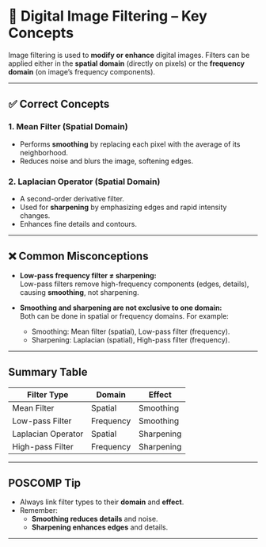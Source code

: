 <!-- File: digital_image_processing/image_filtering.md -->

# 🎨 Digital Image Filtering – Key Concepts

Image filtering is used to **modify or enhance** digital images. Filters can be applied either in the **spatial domain** (directly on pixels) or the **frequency domain** (on image’s frequency components).

---

## ✅ Correct Concepts

### 1. Mean Filter (Spatial Domain)
- Performs **smoothing** by replacing each pixel with the average of its neighborhood.
- Reduces noise and blurs the image, softening edges.

### 2. Laplacian Operator (Spatial Domain)
- A second-order derivative filter.
- Used for **sharpening** by emphasizing edges and rapid intensity changes.
- Enhances fine details and contours.

---

## ❌ Common Misconceptions

- **Low-pass frequency filter ≠ sharpening:**  
  Low-pass filters remove high-frequency components (edges, details), causing **smoothing**, not sharpening.

- **Smoothing and sharpening are not exclusive to one domain:**  
  Both can be done in spatial or frequency domains. For example:
  - Smoothing: Mean filter (spatial), Low-pass filter (frequency).
  - Sharpening: Laplacian (spatial), High-pass filter (frequency).

---

## Summary Table

| Filter Type        | Domain        | Effect       |
|--------------------|---------------|--------------|
| Mean Filter        | Spatial       | Smoothing    |
| Low-pass Filter    | Frequency     | Smoothing    |
| Laplacian Operator | Spatial       | Sharpening   |
| High-pass Filter   | Frequency     | Sharpening   |

---

## POSCOMP Tip

- Always link filter types to their **domain** and **effect**.
- Remember:
  - **Smoothing reduces details** and noise.
  - **Sharpening enhances edges** and details.

---
